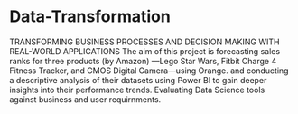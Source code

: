 # Data-Transformation
TRANSFORMING BUSINESS PROCESSES AND DECISION MAKING WITH REAL-WORLD APPLICATIONS
The aim of this project is forecasting sales ranks for three products (by Amazon) —Lego Star Wars, Fitbit Charge 4 Fitness Tracker, and CMOS Digital Camera—using Orange. and conducting a descriptive analysis of their datasets using Power BI to gain deeper insights into their performance trends.
Evaluating Data Science tools against business and user requirnments.
